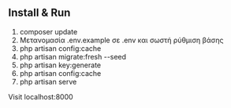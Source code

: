 ## Install & Run

1) composer update
2) Μετανομασία .env.example σε .env και σωστή ρύθμιση βάσης
3) php artisan config:cache
4) php artisan migrate:fresh --seed
5) php artisan key:generate
6) php artisan config:cache
7) php artisan serve

Visit localhost:8000
